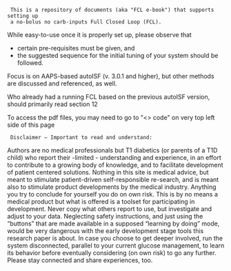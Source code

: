      
     This is a repository of documents (aka "FCL e-book") that supports setting up 
     a no-bolus no carb-inputs Full Closed Loop (FCL). 
     
While easy-to-use once it is properly set up, please observe that 
* certain pre-requisites must be given, and 
* the suggested sequence for the initial tuning of your system should be followed.
     
     
Focus is on AAPS-based autoISF (v. 3.0.1 and higher), 
but other methods are discussed and referenced, as well.

Who already had a running FCL based on the previous autoISF version, should primarily read section 12
     
To access the pdf files, you may need to go to "<> code" on very top left side of this page   

      
     Disclaimer – Important to read and understand:

Authors are no medical professionals but T1 diabetics (or parents of a T1D child) who report their -limited - understanding and experience, in an effort to contribute to a growing body of knowledge, and to facilitate development of patient centered solutions. 
Nothing in this site is medical advice, but meant to stimulate patient-driven self-responsible re-search, and is meant also to stimulate product developments by the medical industry. Anything you try to conclude for yourself you do on own risk. This is by no means a medical product but what is offered is a toolset for participating in development. 
Never copy what others report to use, but investigate and adjust to your data. Neglecting safety instructions, and just using the “buttons” that are made available in a supposed “learning by doing” mode, would be very dangerous with the early development stage tools this research paper is about. 
In case you choose to get deeper involved, run the system disconnected, parallel to your current glucose management, to learn its behavior before eventually considering (on own risk) to go any further. Please stay connected and share experiences, too.

     

 
